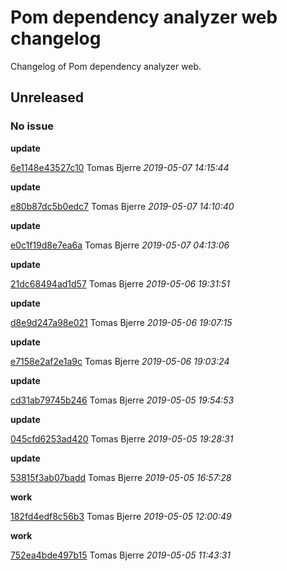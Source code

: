 
 # Pom dependency analyzer web changelog

Changelog of Pom dependency analyzer web.

## Unreleased
### No issue

**update**


[6e1148e43527c10](https://github.com/tomasbjerre/pom-dependency-web/commit/6e1148e43527c10) Tomas Bjerre *2019-05-07 14:15:44*

**update**


[e80b87dc5b0edc7](https://github.com/tomasbjerre/pom-dependency-web/commit/e80b87dc5b0edc7) Tomas Bjerre *2019-05-07 14:10:40*

**update**


[e0c1f19d8e7ea6a](https://github.com/tomasbjerre/pom-dependency-web/commit/e0c1f19d8e7ea6a) Tomas Bjerre *2019-05-07 04:13:06*

**update**


[21dc68494ad1d57](https://github.com/tomasbjerre/pom-dependency-web/commit/21dc68494ad1d57) Tomas Bjerre *2019-05-06 19:31:51*

**update**


[d8e9d247a98e021](https://github.com/tomasbjerre/pom-dependency-web/commit/d8e9d247a98e021) Tomas Bjerre *2019-05-06 19:07:15*

**update**


[e7158e2af2e1a9c](https://github.com/tomasbjerre/pom-dependency-web/commit/e7158e2af2e1a9c) Tomas Bjerre *2019-05-06 19:03:24*

**update**


[cd31ab79745b246](https://github.com/tomasbjerre/pom-dependency-web/commit/cd31ab79745b246) Tomas Bjerre *2019-05-05 19:54:53*

**update**


[045cfd6253ad420](https://github.com/tomasbjerre/pom-dependency-web/commit/045cfd6253ad420) Tomas Bjerre *2019-05-05 19:28:31*

**update**


[53815f3ab07badd](https://github.com/tomasbjerre/pom-dependency-web/commit/53815f3ab07badd) Tomas Bjerre *2019-05-05 16:57:28*

**work**


[182fd4edf8c56b3](https://github.com/tomasbjerre/pom-dependency-web/commit/182fd4edf8c56b3) Tomas Bjerre *2019-05-05 12:00:49*

**work**


[752ea4bde497b15](https://github.com/tomasbjerre/pom-dependency-web/commit/752ea4bde497b15) Tomas Bjerre *2019-05-05 11:43:31*


 